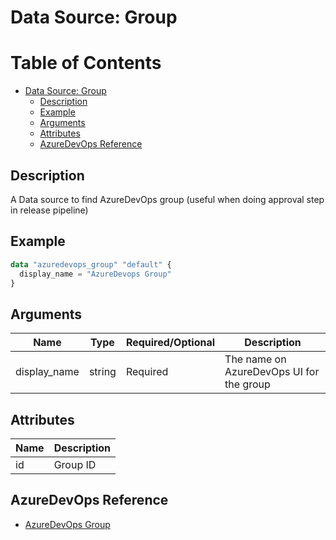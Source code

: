 # Data Source: Group

Table of Contents
=================

   * [Data Source: Group](#data-source-group)
      * [Description](#description)
      * [Example](#example)
      * [Arguments](#arguments)
      * [Attributes](#attributes)
      * [AzureDevOps Reference](#azuredevops-reference)

## Description

A Data source to find AzureDevOps group (useful when doing approval step in release pipeline)

## Example

```terraform
data "azuredevops_group" "default" {
  display_name = "AzureDevops Group"
}
```

## Arguments

| Name | Type | Required/Optional | Description |
|------|------|-------------------|-------------|
| display_name | string | Required | The name on AzureDevOps UI for the group |

## Attributes

| Name | Description |
|------|-------------|
| id | Group ID | 

## AzureDevOps Reference

- [AzureDevOps Group](https://docs.microsoft.com/en-us/azure/devops/organizations/security/permissions?view=azure-devops&tabs=preview-page)
